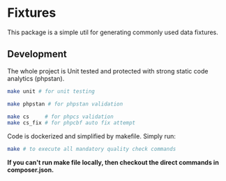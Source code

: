# Fixtures
This package is a simple util for generating commonly used data fixtures.

## Development
The whole project is Unit tested and protected with strong static code analytics (phpstan).
```bash
make unit # for unit testing
```

```bash
make phpstan # for phpstan validation
```

```bash
make cs     # for phpcs validation
make cs_fix # for phpcbf auto fix attempt
```

Code is dockerized and simplified by makefile. Simply run:

```bash
make # to execute all mandatory quality check commands
```

**If you can't run make file locally, then checkout the direct commands in composer.json.**
